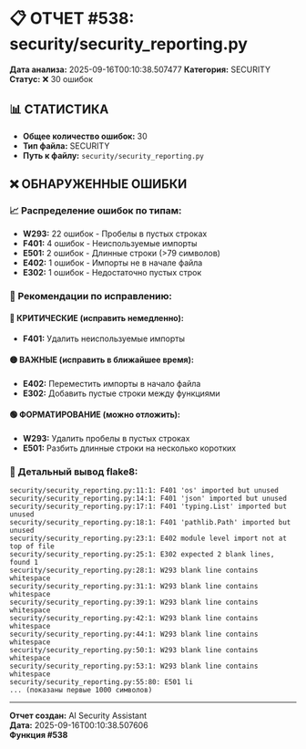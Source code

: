 # 📋 ОТЧЕТ #538: security/security_reporting.py

**Дата анализа:** 2025-09-16T00:10:38.507477
**Категория:** SECURITY
**Статус:** ❌ 30 ошибок

## 📊 СТАТИСТИКА

- **Общее количество ошибок:** 30
- **Тип файла:** SECURITY
- **Путь к файлу:** `security/security_reporting.py`

## ❌ ОБНАРУЖЕННЫЕ ОШИБКИ

### 📈 Распределение ошибок по типам:

- **W293:** 22 ошибок - Пробелы в пустых строках
- **F401:** 4 ошибок - Неиспользуемые импорты
- **E501:** 2 ошибок - Длинные строки (>79 символов)
- **E402:** 1 ошибок - Импорты не в начале файла
- **E302:** 1 ошибок - Недостаточно пустых строк

### 🎯 Рекомендации по исправлению:

#### 🔴 КРИТИЧЕСКИЕ (исправить немедленно):
- **F401:** Удалить неиспользуемые импорты

#### 🟡 ВАЖНЫЕ (исправить в ближайшее время):
- **E402:** Переместить импорты в начало файла
- **E302:** Добавить пустые строки между функциями

#### 🟢 ФОРМАТИРОВАНИЕ (можно отложить):
- **W293:** Удалить пробелы в пустых строках
- **E501:** Разбить длинные строки на несколько коротких

### 📝 Детальный вывод flake8:

```
security/security_reporting.py:11:1: F401 'os' imported but unused
security/security_reporting.py:14:1: F401 'json' imported but unused
security/security_reporting.py:17:1: F401 'typing.List' imported but unused
security/security_reporting.py:18:1: F401 'pathlib.Path' imported but unused
security/security_reporting.py:23:1: E402 module level import not at top of file
security/security_reporting.py:25:1: E302 expected 2 blank lines, found 1
security/security_reporting.py:28:1: W293 blank line contains whitespace
security/security_reporting.py:31:1: W293 blank line contains whitespace
security/security_reporting.py:39:1: W293 blank line contains whitespace
security/security_reporting.py:42:1: W293 blank line contains whitespace
security/security_reporting.py:44:1: W293 blank line contains whitespace
security/security_reporting.py:50:1: W293 blank line contains whitespace
security/security_reporting.py:53:1: W293 blank line contains whitespace
security/security_reporting.py:55:80: E501 li
... (показаны первые 1000 символов)
```

---
**Отчет создан:** AI Security Assistant  
**Дата:** 2025-09-16T00:10:38.507606  
**Функция #538**
